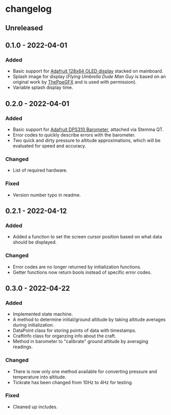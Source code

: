 # changelog



## Unreleased



## 0.1.0 - 2022-04-01

### Added
- Basic support for [Adafruit 128x64 OLED display](https://www.adafruit.com/product/4650) stacked on mainboard.
- Splash image for display (*Flying Umbrella Dude Man Guy* is based on an original work by [ThePpeGFX](https://www.deviantart.com/theppegfx) and is used with permission).
- Variable splash display time.



## 0.2.0 - 2022-04-01

### Added
- Basic support for [Adafruit DPS310 Barometer](https://www.adafruit.com/product/4494), attached via Stemma QT.
- Error codes to quickly describe errors with the barometer.
- Two quick and dirty pressure to altitude approximations, which will be evaluated for speed and accuracy.

### Changed
- List of required hardware.

### Fixed
- Version number typo in readme.



## 0.2.1 - 2022-04-12

### Added
- Added a function to set the screen cursor position based on what data should be displayed.

### Changed
- Error codes are no longer returned by initialization functions.
- Getter functions now return bools instead of specific error codes.



## 0.3.0 - 2022-04-22

### Added 
- Implemented state machine.
- A method to determine initial/ground altitude by taking altitude averages during initialization.
- DataPoint class for storing points of data with timestamps.
- CraftInfo class for organzing info about the craft.
- Method in barometer to "calibrate" ground altitude by averaging readings.

### Changed
- There is now only one method available for converting pressure and temperature into altitude.
- Tickrate has been changed from 10Hz to 4Hz for testing.

### Fixed
- Cleaned up includes.

